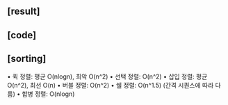 ## [result]

## [code]

## [sorting]

•	퀵 정렬: 평균 O(nlogn), 최악 O(n^2)
•	선택 정렬: O(n^2)
•	삽입 정렬: 평균 O(n^2), 최선 O(n)
•	버블 정렬: O(n^2)
•	쉘 정렬: O(n^1.5) (간격 시퀀스에 따라 다름)
•	합병 정렬: O(nlogn)